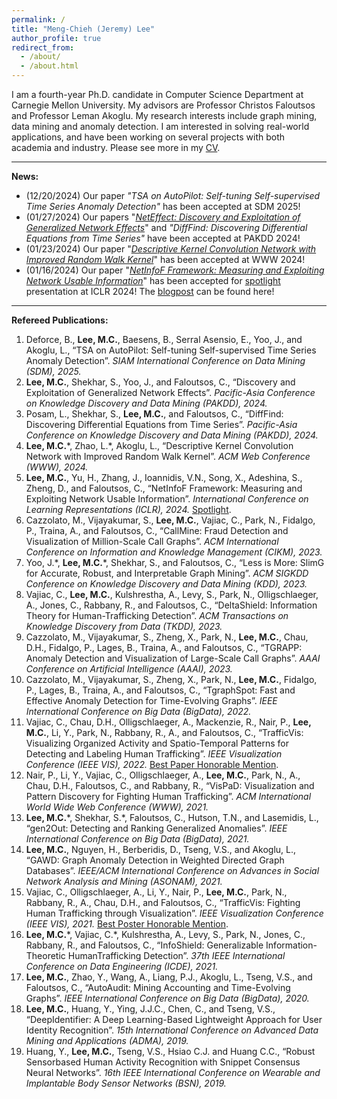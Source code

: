 ```yaml
---
permalink: /
title: "Meng-Chieh (Jeremy) Lee"
author_profile: true
redirect_from: 
  - /about/
  - /about.html
---
```


I am a fourth-year Ph.D. candidate in Computer Science Department at Carnegie Mellon University.
My advisors are Professor Christos Faloutsos and Professor Leman Akoglu.
My research interests include graph mining, data mining and anomaly detection.
I am interested in solving real-world applications, and have been working on several projects with both academia and industry.
Please see more in my [CV](https://mengchillee.github.io/files/CV.pdf).

---
**News:**
- (12/20/2024) Our paper _"TSA on AutoPilot: Self-tuning Self-supervised Time Series Anomaly Detection"_ has been accepted at SDM 2025!
- (01/27/2024) Our papers "[_NetEffect: Discovery and Exploitation of Generalized Network Effects_](https://arxiv.org/abs/2301.00270)" and _"DiffFind: Discovering Differential Equations from Time Series"_ have been accepted at PAKDD 2024!
- (01/23/2024) Our paper "[_Descriptive Kernel Convolution Network with Improved Random Walk Kernel_](https://arxiv.org/abs/2402.06087)" has been accepted at WWW 2024!
- (01/16/2024) Our paper "[_NetInfoF Framework: Measuring and Exploiting Network Usable Information_](https://arxiv.org/abs/2402.07999)" has been accepted for <ins>spotlight</ins> presentation at ICLR 2024! The [blogpost](https://www.cs.cmu.edu/~csd-phd-blog/2024/network-usable-information/) can be found here!

---
**Refereed Publications:**
1. Deforce, B., **Lee, M.C.**, Baesens, B., Serral Asensio, E., Yoo, J., and Akoglu, L., “TSA on AutoPilot: Self-tuning Self-supervised Time Series Anomaly Detection”. _SIAM International Conference on Data Mining (SDM), 2025._
2. **Lee, M.C.**, Shekhar, S., Yoo, J., and Faloutsos, C., “Discovery and Exploitation of Generalized Network Effects”. _Pacific-Asia Conference on Knowledge Discovery and Data Mining (PAKDD), 2024._
3. Posam, L., Shekhar, S., **Lee, M.C.**, and Faloutsos, C., “DiffFind: Discovering Differential Equations from Time Series”. _Pacific-Asia Conference on Knowledge Discovery and Data Mining (PAKDD), 2024._
4. **Lee, M.C.**\*, Zhao, L.\*, Akoglu, L., “Descriptive Kernel Convolution Network with Improved Random Walk Kernel”. _ACM Web Conference (WWW), 2024._
5. **Lee, M.C.**, Yu, H., Zhang, J., Ioannidis, V.N., Song, X., Adeshina, S., Zheng, D., and Faloutsos, C., “NetInfoF Framework: Measuring and Exploiting Network Usable Information”. _International Conference on Learning Representations (ICLR), 2024._ <ins>Spotlight</ins>.
6. Cazzolato, M., Vijayakumar, S., **Lee, M.C.**, Vajiac, C., Park, N., Fidalgo, P., Traina, A., and Faloutsos, C., “CallMine: Fraud Detection and Visualization of Million-Scale Call Graphs”. _ACM International Conference on Information and Knowledge Management (CIKM), 2023._
7. Yoo, J.\*, **Lee, M.C.**\*, Shekhar, S., and Faloutsos, C., “Less is More: SlimG for Accurate, Robust, and Interpretable Graph Mining”. _ACM SIGKDD Conference on Knowledge Discovery and Data Mining (KDD), 2023._
8. Vajiac, C., **Lee, M.C.**, Kulshrestha, A., Levy, S., Park, N., Olligschlaeger, A., Jones, C., Rabbany, R., and Faloutsos, C., “DeltaShield: Information Theory for Human-Trafficking Detection”. _ACM Transactions on Knowledge Discovery from Data (TKDD), 2023._
9. Cazzolato, M., Vijayakumar, S., Zheng, X., Park, N., **Lee, M.C.**, Chau, D.H., Fidalgo, P., Lages, B., Traina, A., and Faloutsos, C., “TGRAPP: Anomaly Detection and Visualization of Large-Scale Call Graphs”. _AAAI Conference on Artificial Intelligence (AAAI), 2023._
10. Cazzolato, M., Vijayakumar, S., Zheng, X., Park, N., **Lee, M.C.**, Fidalgo, P., Lages, B., Traina, A., and Faloutsos, C., “TgraphSpot: Fast and Effective Anomaly Detection for Time-Evolving Graphs”. _IEEE International Conference on Big Data (BigData), 2022._
11. Vajiac, C., Chau, D.H., Olligschlaeger, A., Mackenzie, R., Nair, P., **Lee, M.C.**, Li, Y., Park, N., Rabbany, R., A., and Faloutsos, C., “TrafficVis: Visualizing Organized Activity and Spatio-Temporal Patterns for Detecting and Labeling Human Trafficking”. _IEEE Visualization Conference (IEEE VIS), 2022._ <ins>Best Paper Honorable Mention</ins>.
12. Nair, P., Li, Y., Vajiac, C., Olligschlaeger, A., **Lee, M.C.**, Park, N., A., Chau, D.H., Faloutsos, C., and Rabbany, R., “VisPaD: Visualization and Pattern Discovery for Fighting Human Trafficking”. _ACM International World Wide Web Conference (WWW), 2021._
13. **Lee, M.C.**\*, Shekhar, S.\*, Faloutsos, C., Hutson, T.N., and Lasemidis, L., “gen2Out: Detecting and Ranking Generalized Anomalies”. _IEEE International Conference on Big Data (BigData), 2021._
14. **Lee, M.C.**, Nguyen, H., Berberidis, D., Tseng, V.S., and Akoglu, L., “GAWD: Graph Anomaly Detection in Weighted Directed Graph Databases”. _IEEE/ACM International Conference on Advances in Social Network Analysis and Mining (ASONAM), 2021._
15. Vajiac, C., Olligschlaeger, A., Li, Y., Nair, P., **Lee, M.C.**, Park, N., Rabbany, R., A., Chau, D.H., and Faloutsos, C., “TrafficVis: Fighting Human Trafficking through Visualization”. _IEEE Visualization Conference (IEEE VIS), 2021._ <ins>Best Poster Honorable Mention</ins>.
16. **Lee, M.C.**\*, Vajiac, C.\*, Kulshrestha, A., Levy, S., Park, N., Jones, C., Rabbany, R., and Faloutsos, C., “InfoShield: Generalizable Information-Theoretic HumanTrafficking Detection”. _37th IEEE International Conference on Data Engineering (ICDE), 2021._
17. **Lee, M.C.**, Zhao, Y., Wang, A., Liang, P.J., Akoglu, L., Tseng, V.S., and Faloutsos, C., “AutoAudit: Mining Accounting and Time-Evolving Graphs”. _IEEE International Conference on Big Data (BigData), 2020._
18. **Lee, M.C.**, Huang, Y., Ying, J.J.C., Chen, C., and Tseng, V.S., “DeepIdentifier: A Deep Learning-Based Lightweight Approach for User Identity Recognition”. _15th International Conference on Advanced Data Mining and Applications (ADMA), 2019._
19. Huang, Y., **Lee, M.C.**, Tseng, V.S., Hsiao C.J. and Huang C.C., “Robust Sensorbased Human Activity Recognition with Snippet Consensus Neural Networks”. _16th IEEE International Conference on Wearable and Implantable Body Sensor Networks (BSN), 2019._
